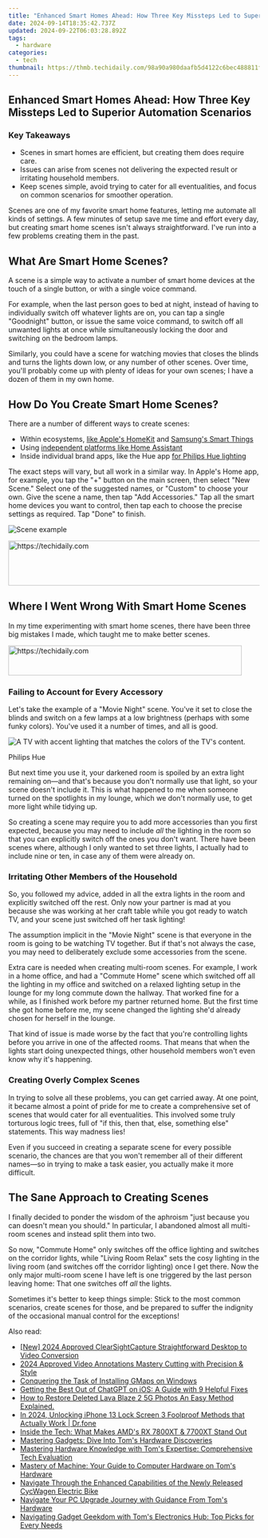 ```yaml
---
title: "Enhanced Smart Homes Ahead: How Three Key Missteps Led to Superior Automation Scenarios"
date: 2024-09-14T18:35:42.737Z
updated: 2024-09-22T06:03:28.892Z
tags:
  - hardware
categories:
  - tech
thumbnail: https://thmb.techidaily.com/98a90a980daafb5d4122c6bec488811f000154f10382aff0b3452de9d0f47411.jpg
---
```


## Enhanced Smart Homes Ahead: How Three Key Missteps Led to Superior Automation Scenarios

### Key Takeaways

* Scenes in smart homes are efficient, but creating them does require care.
* Issues can arise from scenes not delivering the expected result or irritating household members.
* Keep scenes simple, avoid trying to cater for all eventualities, and focus on common scenarios for smoother operation.

 Scenes are one of my favorite smart home features, letting me automate all kinds of settings. A few minutes of setup save me time and effort every day, but creating smart home scenes isn't always straightforward. I've run into a few problems creating them in the past.

##  What Are Smart Home Scenes?

 A scene is a simple way to activate a number of smart home devices at the touch of a single button, or with a single voice command.

 For example, when the last person goes to bed at night, instead of having to individually switch off whatever lights are on, you can tap a single "Goodnight" button, or issue the same voice command, to switch off all unwanted lights at once while simultaneously locking the door and switching on the bedroom lamps.

 Similarly, you could have a scene for watching movies that closes the blinds and turns the lights down low, or any number of other scenes. Over time, you'll probably come up with plenty of ideas for your own scenes; I have a dozen of them in my own home.

##  How Do You Create Smart Home Scenes?

 There are a number of different ways to create scenes:

* Within ecosystems, [like Apple's HomeKit](https://instagram-video-recordings.techidaily.com/new-convert-instagram-vids-to-mp4-optimal-methods-and-results-for-2024/) and [Samsung's Smart Things](https://driver-download.techidaily.com/find-and-install-compatible-audio-driver-packs-for-windows-7-systems-here/)
* Using [independent platforms like Home Assistant](https://screen-recording.techidaily.com/updated-top-5-valheim-seed-recommendations-for-bountiful-crops-for-2024/)
* Inside individual brand apps, like the Hue app [for Philips Hue lighting](https://buynow-reviews.techidaily.com/inside-the-cat-s42-phone-review-topnotch-durability-meets-below-average-speed/)

 The exact steps will vary, but all work in a similar way. In Apple's Home app, for example, you tap the "+" button on the main screen, then select "New Scene." Select one of the suggested names, or "Custom" to choose your own. Give the scene a name, then tap "Add Accessories." Tap all the smart home devices you want to control, then tap each to choose the precise settings as required. Tap "Done" to finish.

![Scene example](https://static1.howtogeekimages.com/wordpress/wp-content/uploads/2024/07/scene-example.jpg) 

<!-- affiliate ads begin -->
<a href="https://aidotcom.pxf.io/c/5597632/2134502/19576" target="_top" id="2134502">
  <img src="//a.impactradius-go.com/display-ad/19576-2134502" border="0" alt="https://techidaily.com" width="672" height="90"/>
</a>
<img height="0" width="0" src="https://aidotcom.pxf.io/i/5597632/2134502/19576" style="position:absolute;visibility:hidden;" border="0" />
<!-- affiliate ads end -->

##  Where I Went Wrong With Smart Home Scenes

 In my time experimenting with smart home scenes, there have been three big mistakes I made, which taught me to make better scenes.

<!-- affiliate ads begin -->
<a href="https://bluettius.sjv.io/c/5597632/2139110/17108" target="_top" id="2139110">
  <img src="//a.impactradius-go.com/display-ad/17108-2139110" border="0" alt="https://techidaily.com" width="468" height="60"/>
</a>
<img height="0" width="0" src="https://bluettius.sjv.io/i/5597632/2139110/17108" style="position:absolute;visibility:hidden;" border="0" />
<!-- affiliate ads end -->

###  Failing to Account for Every Accessory

 Let's take the example of a "Movie Night" scene. You've it set to close the blinds and switch on a few lamps at a low brightness (perhaps with some funky colors). You've used it a number of times, and all is good.

![A TV with accent lighting that matches the colors of the TV's content.](https://static1.howtogeekimages.com/wordpress/wp-content/uploads/2024/03/huetv.jpg) 

Philips Hue

 But next time you use it, your darkened room is spoiled by an extra light remaining on—and that's because you don't normally use that light, so your scene doesn't include it. This is what happened to me when someone turned on the spotlights in my lounge, which we don't normally use, to get more light while tidying up.

 So creating a scene may require you to add more accessories than you first expected, because you may need to include _all_ the lighting in the room so that you can explicitly switch off the ones you don't want. There have been scenes where, although I only wanted to set three lights, I actually had to include nine or ten, in case any of them were already on.

###  Irritating Other Members of the Household

 So, you followed my advice, added in all the extra lights in the room and explicitly switched off the rest. Only now your partner is mad at you because she was working at her craft table while you got ready to watch TV, and your scene just switched off her task lighting!

 The assumption implicit in the "Movie Night" scene is that everyone in the room is going to be watching TV together. But if that's not always the case, you may need to deliberately exclude some accessories from the scene.

 Extra care is needed when creating multi-room scenes. For example, I work in a home office, and had a "Commute Home" scene which switched off all the lighting in my office and switched on a relaxed lighting setup in the lounge for my long commute down the hallway. That worked fine for a while, as I finished work before my partner returned home. But the first time she got home before me, my scene changed the lighting she'd already chosen for herself in the lounge.

 That kind of issue is made worse by the fact that you're controlling lights before you arrive in one of the affected rooms. That means that when the lights start doing unexpected things, other household members won't even know why it's happening.

###  Creating Overly Complex Scenes

 In trying to solve all these problems, you can get carried away. At one point, it became almost a point of pride for me to create a comprehensive set of scenes that would cater for all eventualities. This involved some truly torturous logic trees, full of "if this, then that, else, something else" statements. This way madness lies!

 Even if you succeed in creating a separate scene for every possible scenario, the chances are that you won't remember all of their different names—so in trying to make a task easier, you actually make it more difficult.

##  The Sane Approach to Creating Scenes

 I finally decided to ponder the wisdom of the aphroism "just because you can doesn't mean you should." In particular, I abandoned almost all multi-room scenes and instead split them into two.

 So now, "Commute Home" only switches off the office lighting and switches on the corridor lights, while "Living Room Relax" sets the cosy lighting in the living room (and switches off the corridor lighting) once I get there. Now the only major multi-room scene I have left is one triggered by the last person leaving home: That one switches off _all_ the lights.

 Sometimes it's better to keep things simple: Stick to the most common scenarios, create scenes for those, and be prepared to suffer the indignity of the occasional manual control for the exceptions!

<ins class="adsbygoogle"
     style="display:block"
     data-ad-format="autorelaxed"
     data-ad-client="ca-pub-7571918770474297"
     data-ad-slot="1223367746"></ins>

<ins class="adsbygoogle"
     style="display:block"
     data-ad-client="ca-pub-7571918770474297"
     data-ad-slot="8358498916"
     data-ad-format="auto"
     data-full-width-responsive="true"></ins>

<span class="atpl-alsoreadstyle">Also read:</span>
<div><ul>
<li><a href="https://visual-screen-recording.techidaily.com/new-2024-approved-clearsightcapture-straightforward-desktop-to-video-conversion/"><u>[New] 2024 Approved ClearSightCapture Straightforward Desktop to Video Conversion</u></a></li>
<li><a href="https://screen-capture.techidaily.com/2024-approved-video-annotations-mastery-cutting-with-precision-and-style/"><u>2024 Approved Video Annotations Mastery Cutting with Precision & Style</u></a></li>
<li><a href="https://win11-tips.techidaily.com/conquering-the-task-of-installing-gmaps-on-windows/"><u>Conquering the Task of Installing GMaps on Windows</u></a></li>
<li><a href="https://fox-that.techidaily.com/getting-the-best-out-of-chatgpt-on-ios-a-guide-with-9-helpful-fixes/"><u>Getting the Best Out of ChatGPT on iOS: A Guide with 9 Helpful Fixes</u></a></li>
<li><a href="https://blog-min.techidaily.com/how-to-restore-deleted-lava-blaze-2-5g-photos-an-easy-method-explained-by-fonelab-android-recover-photos/"><u>How to Restore Deleted Lava Blaze 2 5G Photos An Easy Method Explained.</u></a></li>
<li><a href="https://iphone-unlock.techidaily.com/in-2024-unlocking-iphone-13-lock-screen-3-foolproof-methods-that-actually-work-drfone-by-drfone-ios/"><u>In 2024, Unlocking iPhone 13 Lock Screen 3 Foolproof Methods that Actually Work | Dr.fone</u></a></li>
<li><a href="https://games-able.techidaily.com/inside-the-tech-what-makes-amds-rx-7800xt-and-7700xt-stand-out/"><u>Inside the Tech: What Makes AMD's RX 7800XT & 7700XT Stand Out</u></a></li>
<li><a href="https://hardware-reviews.techidaily.com/mastering-gadgets-dive-into-toms-hardware-discoveries/"><u>Mastering Gadgets: Dive Into Tom's Hardware Discoveries</u></a></li>
<li><a href="https://hardware-reviews.techidaily.com/mastering-hardware-knowledge-with-toms-expertise-comprehensive-tech-evaluation/"><u>Mastering Hardware Knowledge with Tom's Expertise: Comprehensive Tech Evaluation</u></a></li>
<li><a href="https://hardware-reviews.techidaily.com/mastery-of-machine-your-guide-to-computer-hardware-on-toms-hardware/"><u>Mastery of Machine: Your Guide to Computer Hardware on Tom's Hardware</u></a></li>
<li><a href="https://buynow-marvelous.techidaily.com/navigate-through-the-enhanced-capabilities-of-the-newly-released-cycwagen-electric-bike/"><u>Navigate Through the Enhanced Capabilities of the Newly Released CycWagen Electric Bike</u></a></li>
<li><a href="https://hardware-reviews.techidaily.com/navigate-your-pc-upgrade-journey-with-guidance-from-toms-hardware/"><u>Navigate Your PC Upgrade Journey with Guidance From Tom's Hardware</u></a></li>
<li><a href="https://hardware-reviews.techidaily.com/navigating-gadget-geekdom-with-toms-electronics-hub-top-picks-for-every-needs/"><u>Navigating Gadget Geekdom with Tom's Electronics Hub: Top Picks for Every Needs</u></a></li>
</ul></div>


